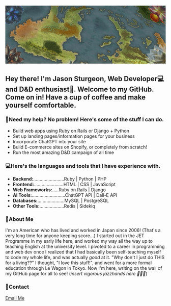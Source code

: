 ![image info](./Untitled_Artwork.jpg)
## Hey there!  I'm Jason Sturgeon, Web Developer💻 and D&D enthusiast🐲. Welcome to my GitHub. Come on in! Have a cup of coffee and make yourself comfortable.
<h3>💪Need my help?  No problem! Here's some of the stuff I can do.</h3>
<ul>
  <li>Build web apps using Ruby on Rails or Django + Python</li>
  <li>Set up landing pages/information pages for your business</li>
  <li>Incorporate ChatGPT into your site</li>
  <li>Build E-commerce sites on Shopify, or completely from scratch!</li>
  <li>Run the most amazing D&D campaign of all time</li>
</ul>

<h3>💻Here's the languages and tools that I have experience with.</h3>
<ul>
  <li><strong>Backend:</strong>........................Ruby | Python | PHP</li>
  <li><strong>Frontend:</strong>.......................HTML | CSS | JavaScript</li>
  <li><strong>Web Frameworks:</strong>.....Ruby on Rails | Django</li>
  <li><strong>AI Tools:</strong>..........................ChatGPT API | Dall-E API</li>
  <li><strong>Databases:</strong>.....................MySQL | PostgreSQL</li>
  <li><strong>Other Tools:</strong>...................Redis | Sidekiq</li>
</ul>

<h3>🐉About Me</h3>
<p>I'm an American who has lived and worked in Japan since 2006! (That's a very long time for anyone keeping score...)  I started out in the JET Programme in my early life here, and worked my way all the way up to teaching English at the university level.  I pivoted to a career in programming and web dev once I realized that I had basically been self-teaching myself to code my whole life, and was actually <i>good</i> at it.  "Why don't I just do THIS for a living??" I thought, "I love this stuff!", and went for a more formal education through Le Wagon in Tokyo.  Now I'm here, writing on the wall of my GitHub page for all to see! (<i>insert vigorous jazzhands here 🫲🙌🫱</i>)  </p>

<h3>📨Contact</h3>

[Email Me](mailto:zergyjanus@gmail.com)

<!--
**Akakemushi/akakemushi** is a ✨ _special_ ✨ repository because its `README.md` (this file) appears on your GitHub profile.

Here are some ideas to get you started:

- 🔭 I’m currently working on ...
- 🌱 I’m currently learning ...
- 👯 I’m looking to collaborate on ...
- 🤔 I’m looking for help with ...
- 💬 Ask me about ...
- 📫 How to reach me: ...
- 😄 Pronouns: ...
- ⚡ Fun fact: ...
-->
